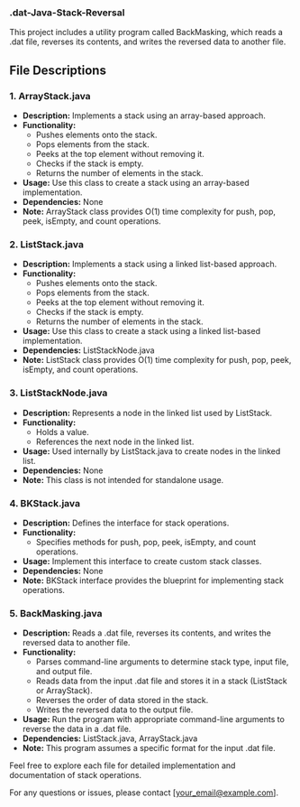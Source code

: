 ### .dat-Java-Stack-Reversal
This project includes a utility program called BackMasking, which reads a .dat file, reverses its contents, and writes the reversed data to another file.

## File Descriptions

### 1. ArrayStack.java

- **Description:** Implements a stack using an array-based approach.
- **Functionality:**
  - Pushes elements onto the stack.
  - Pops elements from the stack.
  - Peeks at the top element without removing it.
  - Checks if the stack is empty.
  - Returns the number of elements in the stack.
- **Usage:** Use this class to create a stack using an array-based implementation.
- **Dependencies:** None
- **Note:** ArrayStack class provides O(1) time complexity for push, pop, peek, isEmpty, and count operations.

### 2. ListStack.java

- **Description:** Implements a stack using a linked list-based approach.
- **Functionality:**
  - Pushes elements onto the stack.
  - Pops elements from the stack.
  - Peeks at the top element without removing it.
  - Checks if the stack is empty.
  - Returns the number of elements in the stack.
- **Usage:** Use this class to create a stack using a linked list-based implementation.
- **Dependencies:** ListStackNode.java
- **Note:** ListStack class provides O(1) time complexity for push, pop, peek, isEmpty, and count operations.

### 3. ListStackNode.java

- **Description:** Represents a node in the linked list used by ListStack.
- **Functionality:**
  - Holds a value.
  - References the next node in the linked list.
- **Usage:** Used internally by ListStack.java to create nodes in the linked list.
- **Dependencies:** None
- **Note:** This class is not intended for standalone usage.

### 4. BKStack.java

- **Description:** Defines the interface for stack operations.
- **Functionality:**
  - Specifies methods for push, pop, peek, isEmpty, and count operations.
- **Usage:** Implement this interface to create custom stack classes.
- **Dependencies:** None
- **Note:** BKStack interface provides the blueprint for implementing stack operations.

### 5. BackMasking.java

- **Description:** Reads a .dat file, reverses its contents, and writes the reversed data to another file.
- **Functionality:**
  - Parses command-line arguments to determine stack type, input file, and output file.
  - Reads data from the input .dat file and stores it in a stack (ListStack or ArrayStack).
  - Reverses the order of data stored in the stack.
  - Writes the reversed data to the output file.
- **Usage:** Run the program with appropriate command-line arguments to reverse the data in a .dat file.
- **Dependencies:** ListStack.java, ArrayStack.java
- **Note:** This program assumes a specific format for the input .dat file.

Feel free to explore each file for detailed implementation and documentation of stack operations.

For any questions or issues, please contact [your_email@example.com].
